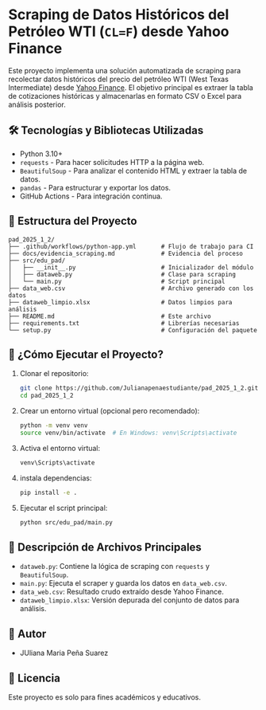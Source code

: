 # Scraping de Datos Históricos del Petróleo WTI (`CL=F`) desde Yahoo Finance

Este proyecto implementa una solución automatizada de scraping para recolectar datos históricos del precio del petróleo WTI (West Texas Intermediate) desde [Yahoo Finance](https://es.finance.yahoo.com/quote/CL=F/history/). El objetivo principal es extraer la tabla de cotizaciones históricas y almacenarlas en formato CSV o Excel para análisis posterior.

## 🛠 Tecnologías y Bibliotecas Utilizadas

- Python 3.10+
- `requests` - Para hacer solicitudes HTTP a la página web.
- `BeautifulSoup` - Para analizar el contenido HTML y extraer la tabla de datos.
- `pandas` - Para estructurar y exportar los datos.
- GitHub Actions - Para integración continua.

## 📁 Estructura del Proyecto

```
pad_2025_1_2/
├── .github/workflows/python-app.yml       # Flujo de trabajo para CI
├── docs/evidencia_scraping.md             # Evidencia del proceso
├── src/edu_pad/
│   ├── __init__.py                        # Inicializador del módulo
│   ├── dataweb.py                         # Clase para scraping
│   └── main.py                            # Script principal
├── data_web.csv                           # Archivo generado con los datos
├── dataweb_limpio.xlsx                    # Datos limpios para análisis
├── README.md                              # Este archivo
├── requirements.txt                       # Librerías necesarias
└── setup.py                               # Configuración del paquete
```

## 🚀 ¿Cómo Ejecutar el Proyecto?

1. Clonar el repositorio:
   ```bash
   git clone https://github.com/Julianapenaestudiante/pad_2025_1_2.git
   cd pad_2025_1_2
   ```

2. Crear un entorno virtual (opcional pero recomendado):
   ```bash
   python -m venv venv
   source venv/bin/activate  # En Windows: venv\Scripts\activate
   ```

3. Activa el entorno virtual:
   ```bash
   venv\Scripts\activate
   ```

4. instala dependencias:
   ```bash
   pip install -e .
   ```

5. Ejecutar el script principal:
   ```bash
   python src/edu_pad/main.py
   ```

## 📄 Descripción de Archivos Principales

- `dataweb.py`: Contiene la lógica de scraping con `requests` y `BeautifulSoup`.
- `main.py`: Ejecuta el scraper y guarda los datos en `data_web.csv`.
- `data_web.csv`: Resultado crudo extraído desde Yahoo Finance.
- `dataweb_limpio.xlsx`: Versión depurada del conjunto de datos para análisis.

## 🧠 Autor

- JUliana Maria Peña Suarez

## 📜 Licencia

Este proyecto es solo para fines académicos y educativos.
